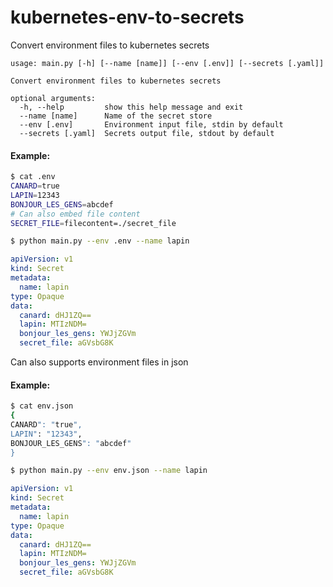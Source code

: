 # kubernetes-env-to-secrets
Convert environment files to kubernetes secrets

```
usage: main.py [-h] [--name [name]] [--env [.env]] [--secrets [.yaml]]

Convert environment files to kubernetes secrets

optional arguments:
  -h, --help         show this help message and exit
  --name [name]      Name of the secret store
  --env [.env]       Environment input file, stdin by default
  --secrets [.yaml]  Secrets output file, stdout by default
```

#### Example:

```sh
$ cat .env
CANARD=true
LAPIN=12343
BONJOUR_LES_GENS=abcdef
# Can also embed file content
SECRET_FILE=filecontent=./secret_file
```


```sh
$ python main.py --env .env --name lapin
```

```yaml
apiVersion: v1
kind: Secret
metadata:
  name: lapin
type: Opaque
data:
  canard: dHJ1ZQ==
  lapin: MTIzNDM=
  bonjour_les_gens: YWJjZGVm
  secret_file: aGVsbG8K
```
Can also supports environment files in json

#### Example: 

```sh
$ cat env.json
{
CANARD": "true",
LAPIN": "12343",
BONJOUR_LES_GENS": "abcdef"
}
```

```sh
$ python main.py --env env.json --name lapin
```

```yaml
apiVersion: v1
kind: Secret
metadata:
  name: lapin
type: Opaque
data:
  canard: dHJ1ZQ==
  lapin: MTIzNDM=
  bonjour_les_gens: YWJjZGVm
  secret_file: aGVsbG8K
```